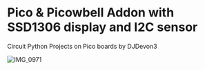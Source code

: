 # Pico & Picowbell Addon with SSD1306 display and I2C sensor
Circuit Python Projects on Pico boards by DJDevon3

![IMG_0971](https://github.com/DJDevon3/My_Circuit_Python_Projects/assets/49322231/c3e6b5e1-2c3a-4455-ac48-1ae48aad0783)
